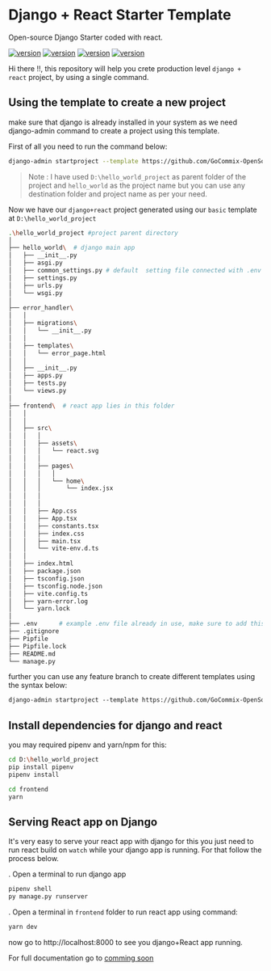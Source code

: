 # Django + React Starter Template
Open-source Django Starter coded with react.

[![version](https://img.shields.io/github/package-json/v/GoCommix-OpenSource/Dj-react-starter-template?filename=frontend%2Fpackage.json)]()
[![version](https://img.shields.io/github/pipenv/locked/dependency-version/GoCommix-OpenSource/Dj-react-starter-template/django)]()
[![version](https://img.shields.io/github/pipenv/locked/python-version/GoCommix-OpenSource/Dj-react-starter-template)]()
[![version](https://img.shields.io/github/package-json/dependency-version/GoCommix-OpenSource/Dj-react-starter-template/react?filename=frontend%2Fpackage.json)]()

Hi there !!, this repository will help you crete production level `django + react` project, by using a single command.

## Using the template to create a new project

make sure that django is already installed in your system as we need django-admin command to create a project using this template.


First of all you need to run the command below:

```bash
django-admin startproject --template https://github.com/GoCommix-OpenSource/Dj-react-starter-template/archive/refs/heads/feature/basic.zip hello_world D:\hello_world_project
```
> Note : I have used  `D:\hello_world_project` as parent folder of the project and `hello_world` as the project name but you can use any destination folder and project name as per your need.

Now we have our `django+react` project generated using our `basic` template  at `D:\hello_world_project`

```bash
.\hello_world_project #project parent directory
│
├── hello_world\  # django main app
│   ├── __init__.py
│   ├── asgi.py
│   ├── common_settings.py # default  setting file connected with .env file
│   ├── settings.py
│   ├── urls.py
│   └── wsgi.py
│
├── error_handler\
│   │
│   ├── migrations\
│   │   └── __init__.py
│   │
│   ├── templates\
│   │   └── error_page.html
│   │
│   ├── __init__.py
│   ├── apps.py
│   ├── tests.py
│   └── views.py
│
├── frontend\  # react app lies in this folder
│   │
│   │
│   ├── src\
│   │   │
│   │   ├── assets\
│   │   │   └── react.svg
│   │   │
│   │   ├── pages\
│   │   │   │
│   │   │   └── home\
│   │   │       └── index.jsx
│   │   │
│   │   │
│   │   ├── App.css
│   │   ├── App.tsx
│   │   ├── constants.tsx
│   │   ├── index.css
│   │   ├── main.tsx
│   │   └── vite-env.d.ts
│   │
│   ├── index.html
│   ├── package.json
│   ├── tsconfig.json
│   ├── tsconfig.node.json
│   ├── vite.config.ts
│   ├── yarn-error.log
│   └── yarn.lock
│
├── .env      # example .env file already in use, make sure to add this in your .gitignore to hide sensitive information.
├── .gitignore
├── Pipfile
├── Pipfile.lock
├── README.md
└── manage.py
```

further you can use any feature branch to create different templates using the syntax below:


```html
django-admin startproject --template https://github.com/GoCommix-OpenSource/Dj-react-starter-template/archive/refs/heads/feature/<branch-name>.zip <app-name> <parent-folder>
```

## Install dependencies for django and react

you may required pipenv and yarn/npm for this:
```bash
cd D:\hello_world_project
pip install pipenv
pipenv install

cd frontend
yarn
```

## Serving React app on Django

It's very easy to serve your react app with django for this you just need to run react build on `watch` while your django app is running. For that follow the process below.

. Open a terminal to run django app
```bash
pipenv shell
py manage.py runserver
```

. Open a terminal in `frontend` folder to run  react app using command:
```bash
yarn dev
```

now go to http://localhost:8000 to see you django+React app running.


For full documentation go to [comming soon]()
